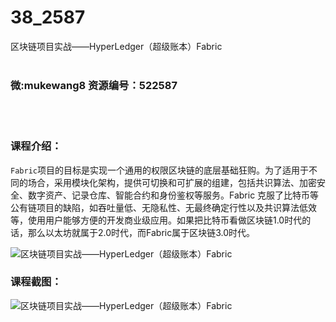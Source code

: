 # 38_2587
区块链项目实战——HyperLedger（超级账本）Fabric
<br/></br>
<h3>微:mukewang8 资源编号：522587</h3>
<br/></br>
<h3>课程介绍：</h3>
<div class="para">
<p><code>Fabric</code>项目的目标是实现一个通用的权限<a title="查看与 区块链 相关的文章" target="_blank">区块链</a>的底层基础狂购。为了适用于不同的场合，采用模块化架构，提供可切换和可扩展的组建，包括共识算法、加密安全、数字资产、记录仓库、智能合约和身份鉴权等服务。Fabric 克服了比特币等公有链项目的缺陷，如吞吐量低、无隐私性、无最终确定行性以及共识算法低效等，使用用户能够方便的开发商业级应用。如果把比特币看做区块链1.0时代的话，那么以太坊就属于2.0时代，而Fabric属于区块链3.0时代。</p>
<p><img src="https://www.ko996.com/wp-content/uploads/img/2018/05/2-49-300x182.png" alt="区块链项目实战——HyperLedger（超级账本）Fabric"></p>
</div>
<div class="info-desc">
<h3>课程截图：</h3>
<p><img src="https://www.ko996.com/wp-content/uploads/img/2018/05/3-54.png" alt="区块链项目实战——HyperLedger（超级账本）Fabric"></p>


			
</div>
